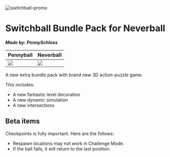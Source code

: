 ![switchball-promo](img/promo/switchball-logo.jpg)
# Switchball Bundle Pack for Neverball
***Made by: PennySchloss***

Pennyball | Neverball
----------|----------
<a href="https://discord.gg/qnJR263Hm2"><img src="https://img.shields.io/discord/886320472088797184?logo=discord"></a> | <a href="https://discord.gg/J2a3qzZdnN"><img src="https://img.shields.io/discord/669254822758711297?logo=discord"></a>

A new extra bundle pack with brand new 3D action-puzzle game.

This includes:
* A new fantastic level decoration
* A new dynamic simulation
* A new intersections

## Beta items
Checkpoints is fully important. Here are the follows:
* Respawn locations may not work in Challenge Mode.
* If the ball falls, it will return to the last position.
